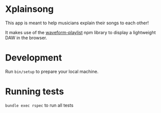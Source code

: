 # Xplainsong

This app is meant to help musicians explain their songs to each other! 

It makes use of the [waveform-playlist](https://github.com/naomiaro/waveform-playlist) npm library to display a lightweight DAW in the browser.

# Development 

Run `bin/setup` to prepare your local machine.

# Running tests

`bundle exec rspec` to run all tests